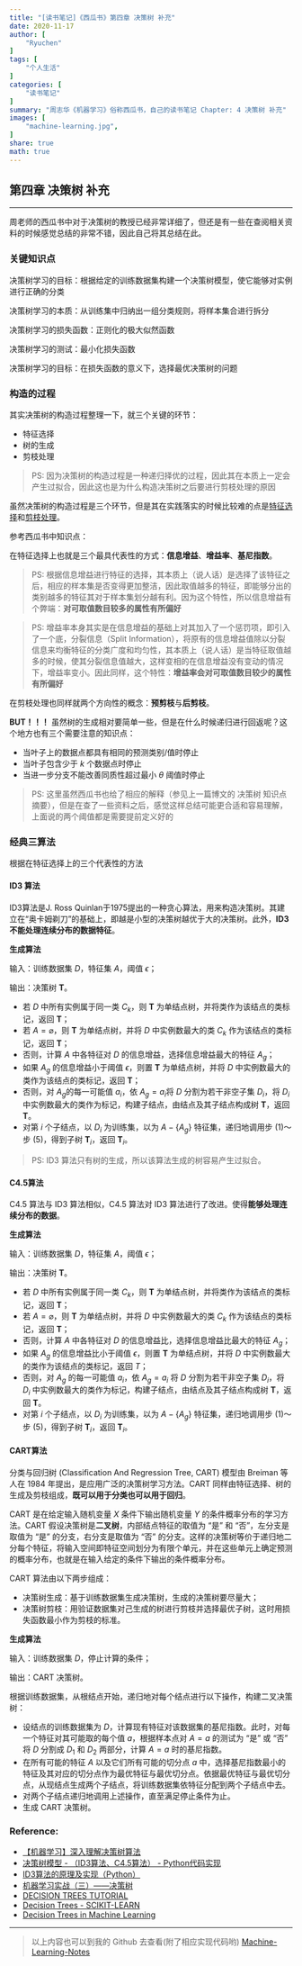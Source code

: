 ```yaml
---
title: "[读书笔记]《西瓜书》第四章 决策树 补充"
date: 2020-11-17
author: [
    "Ryuchen"
]
tags: [
    "个人生活"
]
categories: [
    "读书笔记"
]
summary: "周志华《机器学习》俗称西瓜书，自己的读书笔记 Chapter: 4 决策树 补充"
images: [
    "machine-learning.jpg",
]
share: true
math: true
---
```



## 第四章 决策树 补充

---

周老师的西瓜书中对于决策树的教授已经非常详细了，但还是有一些在查阅相关资料的时候感觉总结的非常不错，因此自己将其总结在此。

### 关键知识点

决策树学习的目标：根据给定的训练数据集构建一个决策树模型，使它能够对实例进行正确的分类

决策树学习的本质：从训练集中归纳出一组分类规则，将样本集合进行拆分

决策树学习的损失函数：正则化的极大似然函数

决策树学习的测试：最小化损失函数

决策树学习的目标：在损失函数的意义下，选择最优决策树的问题

### 构造的过程

其实决策树的构造过程整理一下，就三个关键的环节：

- 特征选择
- 树的生成
- 剪枝处理

> PS: 因为决策树的构造过程是一种递归择优的过程，因此其在本质上一定会产生过拟合，因此这也是为什么构造决策树之后要进行剪枝处理的原因

虽然决策树的构造过程是三个环节，但是其在实践落实的时候比较难的点是<u>特征选择</u>和<u>剪枝处理</u>。

参考西瓜书中知识点：
    
在特征选择上也就是三个最具代表性的方式：**信息增益**、**增益率**、**基尼指数**。

> PS: 根据信息增益进行特征的选择，其本质上（说人话）是选择了该特征之后，相应的样本集是否变得更加整洁，因此取值越多的特征，即能够分出的类别越多的特征其对于样本集划分越有利。因为这个特性，所以信息增益有个弊端：**对可取值数目较多的属性有所偏好**

> PS: 增益率本身其实是在信息增益的基础上对其加入了一个惩罚项，即引入了一个底，分裂信息（Split Information），将原有的信息增益值除以分裂信息来均衡特征的分类广度和均匀性，其本质上（说人话）是当特征取值越多的时候，使其分裂信息值越大，这样变相的在信息增益没有变动的情况下，增益率变小。因此同样，这个特性：**增益率会对可取值数目较少的属性有所偏好**

在剪枝处理也同样就两个方向性的概念：**预剪枝**与**后剪枝**。

**BUT！！！** 虽然树的生成相对要简单一些，但是在什么时候递归进行回返呢？这个地方也有三个需要注意的知识点：

- 当叶子上的数据点都具有相同的预测类别/值时停止
- 当叶子包含少于 $k$ 个数据点时停止
- 当进一步分支不能改善同质性超过最小 $\theta$ 阈值时停止

> PS: 这里虽然西瓜书也给了相应的解释（参见上一篇博文的 决策树 知识点摘要），但是在查了一些资料之后，感觉这样总结可能更合适和容易理解，上面说的两个阈值都是需要提前定义好的

### 经典三算法

根据在特征选择上的三个代表性的方法

#### ID3 算法

ID3算法是J. Ross Quinlan于1975提出的一种贪心算法，用来构造决策树。其建立在“奥卡姆剃刀”的基础上，即越是小型的决策树越优于大的决策树。此外，**ID3不能处理连续分布的数据特征**。

**生成算法**

输入：训练数据集 $D$，特征集 $A$，阈值 $\epsilon$；

输出：决策树 $\mathbf{T}$。

- 若 $D$ 中所有实例属于同一类 $C_k$，则 $\mathbf{T}$ 为单结点树，并将类作为该结点的类标记，返回 $\mathbf{T}$；
- 若 $A = \varnothing$，则 $\mathbf{T}$ 为单结点树，并将 $D$ 中实例数最大的类 $C_k$ 作为该结点的类标记，返回 $\mathbf{T}$；
- 否则，计算 $A$ 中各特征对 $D$ 的信息增益，选择信息增益最大的特征 $A_{g}$；
- 如果 $A_{g}$ 的信息增益小于阈值 $\epsilon$，则置 $\mathbf{T}$ 为单结点树，并将 $D$ 中实例数最大的类作为该结点的类标记，返回 $\mathbf{T}$；
- 否则，对 $A_{g}$的每一可能值 $a_{i}$，依 $A_{g}=a_{i}$将 $D$ 分割为若干非空子集 $D_{i}$，将 $D_{i}$ 中实例数最大的类作为标记，构建子结点，由结点及其子结点构成树 $\mathbf{T}$，返回 $\mathbf{T}$。
- 对第 $i$ 个子结点，以 $D_{i}$ 为训练集，以为 $A-\{A_{g}\}$ 特征集，递归地调用步 (1)〜步 (5)，得到子树 $\mathbf{T}_{i}$，返回 $\mathbf{T}_{i}$。

> PS: ID3 算法只有树的生成，所以该算法生成的树容易产生过拟合。

#### C4.5算法

C4.5 算法与 ID3 算法相似，C4.5 算法对 ID3 算法进行了改进。使得**能够处理连续分布的数据**。

**生成算法**

输入：训练数据集 $D$，特征集 $A$，阈值 $\epsilon$；

输出：决策树 $\mathbf{T}$。

- 若 $D$ 中所有实例属于同一类 $C_{k}$，则 $\mathbf{T}$ 为单结点树，并将类作为该结点的类标记，返回 $\mathbf{T}$；
- 若 $A= \varnothing$，则 $\mathbf{T}$ 为单结点树，并将 $D$ 中实例数最大的类 $C_{k}$ 作为该结点的类标记，返回 $\mathbf{T}$；
-  否则，计算 $A$ 中各特征对 $D$ 的信息增益比，选择信息增益比最大的特征 $A_{g}$；
- 如果 $A_{g}$ 的信息增益比小于阈值 $\epsilon$，则置 $\mathbf{T}$ 为单结点树，并将 $D$ 中实例数最大的类作为该结点的类标记，返回 $T$；
- 否则，对 $A_{g}$ 的每一可能值 $a_{i}$，依 $A_{g}=a_{i}$ 将 $D$ 分割为若干非空子集 $D_{i}$，将 $D_{i}$ 中实例数最大的类作为标记，构建子结点，由结点及其子结点构成树 $\mathbf{T}$，返回 $\mathbf{T}$。
- 对第  $i$ 个子结点，以 $D_{i}$ 为训练集，以为 $A-\{ A_{g} \}$ 特征集，递归地调用步 (1)〜步 (5)，得到子树 $\mathbf{T}_{i}$，返回 $\mathbf{T}_{i}$。

#### CART算法

分类与回归树 (Classification And Regression Tree, CART) 模型由 Breiman 等人在 1984 年提出，是应用广泛的决策树学习方法。CART 同样由特征选择、树的生成及剪枝组成，**既可以用于分类也可以用于回归**。

CART 是在给定输入随机变量 $X$ 条件下输出随机变量 $Y$ 的条件概率分布的学习方法。CART 假设决策树是**二叉树**，内部结点特征的取值为 “是” 和 “否”，左分支是取值为 “是” 的分支，右分支是取值为 “否” 的分支。这样的决策树等价于递归地二分每个特征，将输入空间即特征空间划分为有限个单元，并在这些单元上确定预测的概率分布，也就是在输入给定的条件下输出的条件概率分布。

CART 算法由以下两步组成：

- 决策树生成：基于训练数据集生成决策树，生成的决策树要尽量大；
- 决策树剪枝：用验证数据集对己生成的树进行剪枝并选择最优子树，这时用损失函数最小作为剪枝的标准。

**生成算法**

输入：训练数据集 $D$，停止计算的条件；

输出：CART 决策树。

根据训练数据集，从根结点开始，递归地对每个结点进行以下操作，构建二叉决策树：

- 设结点的训练数据集为 $D$，计算现有特征对该数据集的基尼指数。此时，对每一个特征对其可能取的每个值 $a$，根据样本点对 $A=a$ 的测试为 “是” 或 “否” 将 $D$ 分割成 $D_{1}$ 和 $D_{2}$ 两部分，计算 $A=a$ 时的基尼指数。
- 在所有可能的特征 $A$ 以及它们所有可能的切分点 $a$ 中，选择基尼指数最小的特征及其对应的切分点作为最优特征与最优切分点。依据最优特征与最优切分点，从现结点生成两个子结点，将训练数据集依特征分配到两个子结点中去。
- 对两个子结点递归地调用上述操作，直至满足停止条件为止。
- 生成 CART 决策树。

### Reference:

- [【机器学习】深入理解决策树算法](https://www.guoyaohua.com/decision-tree.html)
- [决策树模型 - （ID3算法、C4.5算法） - Python代码实现](https://blog.csdn.net/weixin_40683253/article/details/81941583?utm_medium=distribute.pc_relevant.none-task-blog-BlogCommendFromMachineLearnPai2-1.channel_param&depth_1-utm_source=distribute.pc_relevant.none-task-blog-BlogCommendFromMachineLearnPai2-1.channel_param)
- [ID3算法的原理及实现（Python）](https://blog.csdn.net/u012822866/article/details/42419471?utm_medium=distribute.pc_relevant_t0.none-task-blog-BlogCommendFromMachineLearnPai2-1.channel_param&depth_1-utm_source=distribute.pc_relevant_t0.none-task-blog-BlogCommendFromMachineLearnPai2-1.channel_param)
- [机器学习实战（三）——决策树](https://blog.csdn.net/jiaoyangwm/article/details/79525237)
- [DECISION TREES TUTORIAL](https://algobeans.com/2016/07/27/decision-trees-tutorial/)
- [Decision Trees - SCIKIT-LEARN](https://scikit-learn.org/stable/modules/tree.html)
- [Decision Trees in Machine Learning](https://towardsdatascience.com/decision-trees-in-machine-learning-641b9c4e8052)

---

> 以上内容也可以到我的 Github 去查看(附了相应实现代码哟)  [Machine-Learning-Notes](https://github.com/Ryuchen/Machine-Learning-Notes)
